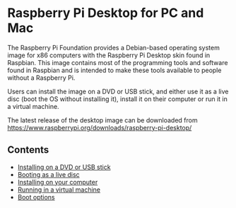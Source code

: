 # Raspberry Pi Desktop for PC and Mac

The Raspberry Pi Foundation provides a Debian-based operating system image
for x86 computers with the Raspberry Pi Desktop skin found in Raspbian.
This image contains most of the programming tools and software found in Raspbian
and is intended to make these tools available to people without a Raspberry Pi.

Users can install the image on a DVD or USB stick, and either use it as a
live disc (boot the OS without installing it), install it on their computer or
run it in a virtual machine.

The latest release of the desktop image can be downloaded from
https://www.raspberrypi.org/downloads/raspberry-pi-desktop/

## Contents

- [Installing on a DVD or USB stick](installing-cd-dvd-usb/README.md)
- [Booting as a live disc](live-disc/README.md)
- [Installing on your computer](installing/README.md)
- [Running in a virtual machine](virtual-machine/README.md)
- [Boot options](boot-options/README.md)
